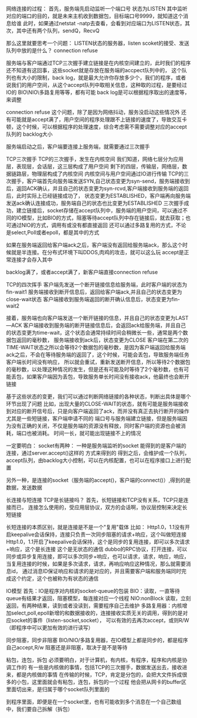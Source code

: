 网络连接的过程：
首先，服务端先启动监听一个端口号
状态为LISTEN
其中监听对应的端口的目的，就是未来主机收到数据包，目标端口号9999，就知道这个消息给谁
此时，如果通过netstat -natp去查看，会看到对应端口为LISTEN状态，其次，其中还有两个队列，sendQ，RecvQ

那么这里就要思考一个问题：
LISTEN状态的服务器，listen scoket的接受、发送队列中放的是什么？
connection refuse

服务端与客户端通过TCP三次握手建立链接是在内核空间建立的，此时我们的程序还不知道有这回事，这些socket就是存放在服务端的accpect队列中的，
这个队列也有大小的限制，back log，就是最大允许你存放多少个，我们的程序，或者说我们的用户空间，从这个accept队列中取相关信息，这种取的过程，是要经过IO的
BIO\NIO\多路复用等等，都有可能
back log是可以根据程序取出的速度等，来调整

connection refuse
这个问题，除了是因为网络抖动，服务没启动这些情况外
还有可能就是accept满了，用户空间的程序处理跟不上链接的速度了，导致交互卡顿，这个时候，可以根据程序的处理速度，综合考虑需不需要调整对应的accept队列的 backlog大小

服务端启动之后，客户端要连接上服务端，就需要通过三次握手 


TCP三次握手
TCP的三次握手，发生在内核空间
我们知道，网络七层分为应用层，表现层，会话层，这三层构成了用户空间
剩下的四层，传输层，网络层，数据链路层，物理层构成了内核空间
内核空间与用户空间通过IO进行传输
TCP的三次握手，客户端首先向服务端发送SYN,自己状态变更为syn-send，服务端接收到后，返回ACK确认，并且自己的状态变更为syn-rcvd,客户端接收到服务端的返回后，此时实际上已经链接成功了，
状态变更为ESTABLISHED，客户端再向服务端发送ack确认连接成功，服务端自己的状态也比变更为ESTABLISHED
三次握手成功，建立链接后，socket存储在accept队列中，服务端的用户空间，可以通过不同的IO模型，比如BIO的方式，阻塞等待accept队列中存在链接后，就去获取；也可通过NIO的方式，调用有或没有都直接返回
还可以通过多路复用的方式，不论是select,Poll或者epoll，都是其中的方式

如果在服务端返回给客户端ack之后，客户端没有返回给服务端ack，那么这个时候就是半连接。在分布式环境下叫DDOS,肉鸡的攻击，就可以这么玩
accept是正常连接才会存入其中

backlog满了，或者accept满了，新客户端直接connection refuse



TCP的四次挥手
客户端先发送一个断开链接信息给服务端，此时客户端的状态为fin-wait1
服务端接收到断开信息后，返回给客户端ack,并且自己的状态变更为close-wait状态
客户端接收到服务端返回的断开确认信息后，状态变更为fin-wait2

接着，服务端也向客户端发送一个断开链接的信息，并且自己的状态变更为LAST—ACK
客户端接收到服务端的断开链接信息后，会返回ack给服务端，并且自己的状态变更为time-wait，这个状态会通常持续时间会稍微长一些，通常是两个数据包返回的毫秒数，
服务端接收到ack后，状态变更为CLOSE 
客户端在第二次的TIME-WAIT状态之所以会等待2个数据包的毫秒数，是因为客户端返回给服务端ack之后，不会在等待服务端的返回了，这个时候，可能会丢包，导致服务端任务客户端长时间没有响应，
所以就会重试，重新发送断开信息，所以等待2个数据包的毫秒数，以处理这种情况的发生，但是还有可能及时等待了2个毫秒数，也有可能丢包，如果客户端因为丢包，导致服务单长时间没有接收ack，他最终也会断开链接


基于这些状态的变更，我们可以通过判断网络链接的各种状态，判断出具体是哪个环节出现了问题
比如，出现大量的CLOSE-WAIT的状态，就有可能是服务端接收到对应的断开信号后，只是向客户端返回了ack，而并没有真正去执行断开的操作
尤其是一些短链接，客户端申请不同的 端口号与服务端建立链接，但是服务端因为没有正确的关闭，不仅是服务端的资源没有释放，同时客户端的资源也会被消耗，端口也被消耗。
时间一长，就可能出现链接不上的情况


一定要明白：
socket有两种：
一种是服务端监听的socket
能得到的是客户端的连接，通过server.accept()这样的 方式来得到的
得到之后，会维护成一个队列，accept队列，由backlog大小控制，可以在内核配置，也可以在程序接口上进行配置

另外一种，是连接的socket（服务端的accept()，客户端的connect()）,得到的是数据，发送数据



长连接与短连接
TCP是长链接吗？
首先，长短链接和TCP没有关系，TCP只是连接而已， 连接怎么使用的，受应用层协议，双方的会话啊，协议层控制来决定长短链接
 
长短连接的本质区别，就是连接是不是一个"复用"载体
比如：
Http1.0，1.1没有开启keepalive会话保持，连接只负责一次同步阻塞的请求+响应，这个叫做短连接
Http1.0，1.1开启了keepalive会话保持，这个是同步的复用连接，即可以多次请求+响应，这个是长连接 这个是无状态的通信
dubbo的RPC协议，打开连接，可以同步或异步复用连接，即可以多次同步+响应，也可以请求，请求，响应，响应，当复用连接的时候，如果是多次请求，请求，再响应响应这种情况，那么就需要消息id，
通过消息ID保证响应和请求的是对应的，并且需要客户端和服务端同时完成这个约定，这个也被称为有状态的通信



IO模型
首先：IO是程序对内核的socket-queue的包装
BIO：读取，一直等待queue有结果才返回，阻塞模型，每连接对应一个线程
NIO:nonBlock 读取，立刻返回，有两种结果，读到或者没读到，需要程序自己去维护
多路复用器：内核增加select,poll,epoll新增的和数据接收的，连接接收实质无关的调用，得到的是对应socket的事件（listen-socket,socket），
可以有效的去再次accept，或则R/W（即程序中可以更加有效的进行读写）

同步阻塞，同步非阻塞
BIO/NIO/多路复用器，在IO模型上都是同步的，都是程序自己accept,R/w
阻塞还是非阻塞，取决于是不是等待

粘包，连包，拆包
必须要明白，对于计算机，有内核，有程序，程序和内核是协调工作的
有一些是内核做的事情，包括TCP的三次握手，数据发送出去，接收进来，都是内核做的事情
在传输的时候，TCP，肯定是分包的，会把大文件拆成很多的小包，这里面就会有粘包，连包，拆包的一个过程
他会把从网卡的buffer区里面切出来，是归属于哪个socket队列里面的

到程序里面，即便是在一个socket里，也有可能收到多个消息在一个自己数组中，我们要自己拆解（拆包）






